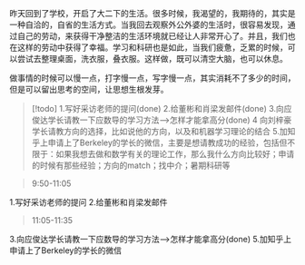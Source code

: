 昨天回到了学校，开启了大二下的生活。很多时候，我渴望的，我期待的，其实是一种自洽的，自省的生活方式。当我回去观察外公外婆的生活时，很容易发现，通过自己的劳动，来获得干净整洁的生活环境就已经让人非常开心了。并且，我们也在这样的劳动中获得了幸福。学习和科研也是如此，当我们疲惫，乏累的时候，可以尝试去整理桌面，洗衣服，叠衣服。这样做，既可以清空大脑，也可以休息。

做事情的时候可以慢一点，打字慢一点，写字慢一点，其实消耗不了多少的时间，但是可以留出思考的空间，让思想生根发芽。

>[!todo] 
>1.写好采访老师的提问(done)
>2.给董彬和肖梁发邮件(done)
>3.向应俊达学长请教一下应数导的学习方法——>怎样才能拿高分(done)
>4 向刘梓豪学长请教方向的选择，比如说他的方向，以及和机器学习理论的结合
>5.加知乎上申请上了Berkeley的学长的微信，主要是想请教成功的经验，包括但不限于：如果我想去做和数学有关的理论工作，那么我什么方向比较好；申请的时候有那些经验；方向的match；找中介；暑期科研等

> 9:50-11:05

1.写好采访老师的提问
2.给董彬和肖梁发邮件

> 11:05-11:35

3.向应俊达学长请教一下应数导的学习方法——>怎样才能拿高分(done)
5.加知乎上申请上了Berkeley的学长的微信

